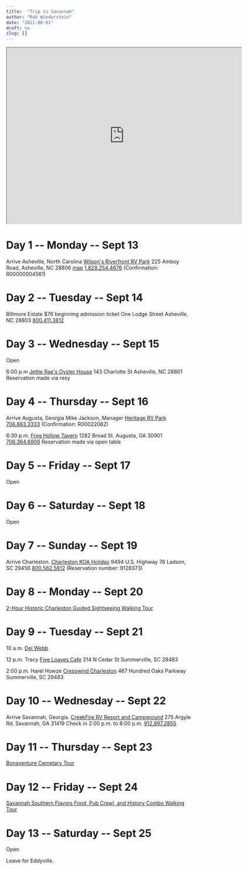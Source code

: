 ```yaml
---
title:  "Trip to Savannah"
author: "Rob Wiederstein"
date: "2021-08-01"
draft: no
slug: []
---
```


<iframe src="https://www.google.com/maps/d/embed?mid=1QzfH3KkQ3jnvZ7Y8ZwH7BGiUOy9BLX2A&hl=en" width="640" height="480"></iframe>


# Day 1 -- Monday -- Sept 13

Arrive Asheville, North Carolina
[Wilson's Riverfront RV Park](https://www.campspot.com/book/wilsonsrvpark)
225 Amboy Road, Asheville, NC 28806
[map](https://goo.gl/maps/JmVAByJksneAfcZH9)
<a href="tel:+18282544676">1.828.254.4676</a>
(Confirmation: R00000004561)

# Day 2 -- Tuesday -- Sept 14

Biltmore Estate
$76 beginning admission ticket
One Lodge Street Asheville, NC 28803
<a href="tel:+18004113812">800.411.3812</a>

# Day 3 -- Wednesday -- Sept 15

Open

6:00 p.m
[Jettie Rae's Oyster House](https://jettieraes.com/)
143 Charlotte St
Asheville, NC 28801
Reservation made via resy

# Day 4 -- Thursday -- Sept 16
Arrive Augusta, Georgia
Mike Jackson, Manager
[Heritage RV Park](https://www.heritagervpark.com)
<a href="tel:+7068633333">706.863.3333</a>
(Confirmation: R00022062)

6:30 p.m.
[Frog Hollow Tavern](https://froghollowtavern.com)
1282 Broad St.
Augusta, GA 30901
<a href="tel:+7063646906">706.364.6906</a>
Reservation made via open table

# Day 5 -- Friday -- Sept 17

Open

# Day 6 -- Saturday -- Sept 18

Open

# Day 7 -- Sunday -- Sept 19
Arrive Charleston.
[Charleston KOA Holiday](https://koa.com/campgrounds/charleston/)
9494 U.S. Highway 78
Ladson, SC 29456
<a href="tel:+800.562.5812">800.562.5812</a>
(Reservation number: 9128373)

# Day 8 -- Monday -- Sept 20

[2-Hour Historic Charleston Guided Sightseeing Walking Tour](https://www.tripadvisor.com/AttractionProductReview-g54171-d11456831-2_Hour_Historic_Charleston_Guided_Sightseeing_Walking_Tour-Charleston_South_Carolin.html)


# Day 9 -- Tuesday -- Sept 21

10 a.m. [Del Webb](https://www.delwebb.com/homes/south-carolina/charleston)

12 p.m.
Tracy
[Five Loaves Cafe](https://www.fiveloavescafe.com)
214 N Cedar St
Summerville, SC 29483

2:00 p.m.
Harel Howze
[Cresswind Charleston](https://www.kolterhomes.com/new-homes/cresswind-charlotte-north-carolina-active-adult-55-homes/)
467 Hundred Oaks Parkway
Summerville, SC 29483



# Day 10 -- Wednesday -- Sept 22

Arrive Savannah, Georgia.
[CreekFire RV Resort and Campground](https://www.creekfirerv.com/contact/?_ga=2.144069173.1850387545.1629481991-1353317392.1629481991)
275 Argyle Rd.
Savannah, GA 31419
Check in 2:00 p.m. to 8:00 p.m.
<a href="tel:+9128972855">912.897.2855</a>

# Day 11 -- Thursday -- Sept 23

[Bonaventure Cemetary Tour](https://bonaventurecemeterytours.com)

# Day 12 -- Friday -- Sept 24

[Savannah Southern Flavors Food, Pub Crawl, and History Combo Walking Tour](https://www.tripadvisor.com/AttractionProductReview-g60814-d15016590-Savannah_Southern_Flavors_Food_Pub_Crawl_and_History_Combo_Walking_Tour-Savannah_Ge.html)

# Day 13 -- Saturday -- Sept 25

Open

Leave for Eddyville.

